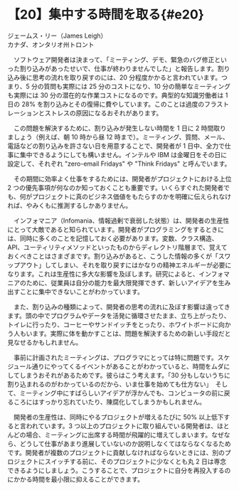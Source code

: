 # 【20】集中する時間を取る{#e20}

<div class="author">ジェームス・リー（James Leigh）</div>
<div class="author_address">カナダ、オンタリオ州トロント</div>

　ソフトウェア開発者は決まって、「ミーティング、デモ、緊急のバグ修正といった割り込みがあったせいで、仕事が終わりませんでした」と報告します。割り込み後に思考の流れを取り戻すのには、20 分程度かかると言われています。つまり、5 分の質問も実際には 25 分のコストになり、10 分の簡単なミーティングも実際には 30 分の潜在的な作業コストになるのです。典型的な知識労働者は 1 日の 28% を割り込みとその復帰に費やしています。このことは過度のフラストレーションとストレスの原因になるおそれがあります。

　この問題を解決するために、割り込みが発生しない時間を 1 日に 2 時間取りましょう（例えば、朝 10 時から昼 12 時まで）。ミーティング、質問、メール、電話などの割り込みを許さない日を用意することで、開発者が 1 日中、全力で仕事に集中できるようにしても構いません。インテルや IBM は金曜日をその日に設定して、それぞれ "zero-email Fridays" や "Think Fridays" と呼んでいます。

　その期間に効率よく仕事をするためには、開発者がプロジェクトにおける上位 2 つの優先事項が何なのか知っておくことも重要です。いくらすぐれた開発者でも、何がプロジェクトに真のビジネス価値をもたらすのかを明確に伝えられなければ、やみくもに推測するしかありません。

　インフォマニア（Infomania、情報過剰で衰弱した状態）は、開発者の生産性にとって大敵であると知られています。開発者がプログラミングをするときには、同時に多くのことを記憶しておく必要があります。変数、クラス構造、API、ユーティリティメソッドといったものからディレクトリ階層まで、覚えておくべきことはさまざまです。割り込みがあると、こうした情報の多くが「スワップアウト」してしまい、それを取り戻すにはかなりの精神エネルギーが必要になります。これは生産性に多大な影響を及ぼします。研究によると、インフォマニアのために、従業員は自分の能力を最大限発揮できず、新しいアイデアを生み出すことに集中できないことがわかっています。

　また、割り込みの種類によって、開発者の思考の流れに及ぼす影響は違ってきます。頭の中でプログラムやデータを活発に循環させたまま、立ち上がったり、トイレに行ったり、コーヒーやサンドイッチをとったり、ホワイトボードに向かう人もいます。実際に体を動かすことは、問題を解決するための新しい手段だと見なせるかもしれません。

　事前に計画されたミーティングは、プログラマにとっては特に問題です。スケジュール通りにやってくるイベントがあることがわかっていると、時間をムダにしてしまうおそれがあるためです。彼らはこう考えます。「30 分もしないうちに割り込まれるのがわかっているのだから、いま仕事を始めても仕方ない」　そして、ミーティング中にすばらしいアイデアが浮かんでも、コンピュータの前に戻るころにはすっかり忘れていたり、陳腐化してしまうかもしれません。

　開発者の生産性は、同時にやるプロジェクトが増えるたびに 50% 以上低下すると言われています。3 つ以上のプロジェクトに取り組んでいる開発者は、ほとんどの場合、ミーティングに出席する時間が飛躍的に増えてしまいます。なぜなら、どうして仕事があまり進展していないのか説明しなくてはならなくなるためです。開発者が複数のプロジェクトに貢献しなければならないときには、別のプロジェクトにスイッチする前に、そのプロジェクトに少なくとも丸 2 日は専念できるようにしましょう。こうすることで、プロジェクトに自分を再投入するのにかかる時間を最小限に抑えることができます。
